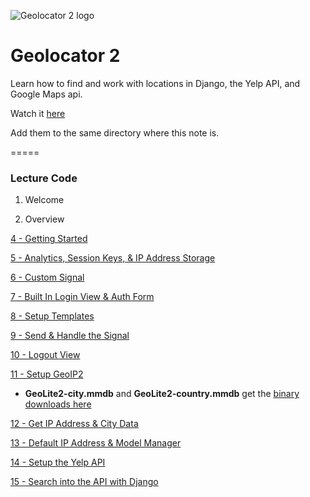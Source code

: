 ![Geolocator 2 logo](https://cfe2-static.s3-us-west-2.amazonaws.com/media/projects/geolocator-2/images/share/Geolocator2_share.png)

# Geolocator 2
Learn how to find and work with locations in Django, the Yelp API, and Google Maps api.

Watch it [here](https://www.codingforentrepreneurs.com/projects/geolocator-2/)



Add them to the same directory where this note is.


=====

### Lecture Code

1. Welcome

2. Overview

[4 - Getting Started](../../tree/ffefb5f9dfed4be24af4dca6fccbafcc33dd43be)

[5 - Analytics, Session Keys, & IP Address Storage](../../tree/00cd5213ee75faf976c9804803cd4c38f7bd0de9)

[6 - Custom Signal](../../tree/a7429fe2f48c27629c70d63daf2c9f4ed4acf21e)

[7 - Built In Login View & Auth Form](../../tree/3b1eb0da6b8d6cf8ed08629930bbb3ff7a34672c)

[8 - Setup Templates](../../tree/460d93311e251b99c535a2d35181a9abad421f7b)

[9 - Send & Handle the Signal](../../tree/3bfcf05a50b753dd8be814f3f059cdccd0d70d12)

[10 - Logout View](../../tree/93b108987957a4f9538931d9f2cb0dca95089926)

[11 - Setup GeoIP2](../../tree/332f6b51e6bd67cce80d721ee45f49be57c7bed6)

- **GeoLite2-city.mmdb** and **GeoLite2-country.mmdb** get the [binary downloads here](https://kirr.co/zq1ajh)

[12 - Get IP Address & City Data](../../tree/a344582fb7043a72afd4def012b8188ad77db52a)

[13 - Default IP Address & Model Manager](../../tree/e141bc61cdd6c341884cdecdd99e61b26503a8ac)

[14 - Setup the Yelp API](../../tree/64f8a92f2af4eb6b73eb077a0c7b5872efe6e00e)

[15 - Search into the API with Django](../../tree/399016a062d5d442f62d514f82aaa2b5bf6bcfb2)

